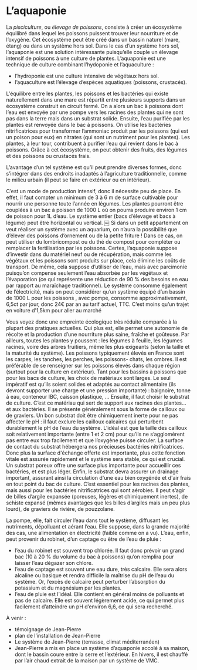 # L’aquaponie

La _pisciculture_, ou _élevage de poissons_, consiste à créer un écosystème équilibré dans lequel les poissons puissent trouver leur nourriture et de l’oxygène. Cet écosystème peut être créé dans un bassin naturel (mare, étang) ou dans un système hors sol. Dans le cas d’un système hors sol, l’aquaponie est une solution intéressante puisqu’elle couple un élevage intensif de poissons à une culture de plantes.
L’aquaponie est une technique de culture combinant l’hydoponie et l’aquaculture :
- l’hydroponie est une culture intensive de végétaux hors sol.
- l’aquaculture est l’élevage d’espèces aquatiques (poissons, crustacés).

L'équilibre entre les plantes, les poissons et les bactéries qui existe naturellement dans une mare est répartit entre plusieurs supports dans un écosystème construit en circuit fermé. On a alors un bac à poissons dont l’eau est envoyée par une pompe vers les racines des plantes qui ne sont pas dans la terre mais dans un substrat solide. Ensuite, l’eau purifiée par les plantes est renvoyée dans le bac à poissons.
On utilise les bactéries nitrificatrices pour transformer l’ammoniac produit par les poissons (qui est un poison pour eux) en nitrates (qui sont un nutriment pour les plantes). Les plantes, à leur tour, contribuent à purifier l’eau qui revient dans le bac à poissons.
Grâce à cet écosystème, on peut obtenir des fruits, des légumes et des poissons ou crustacés frais.

L’avantage d’un tel système est qu’il peut prendre diverses formes, donc s’intégrer dans des
endroits inadaptés à l’agriculture traditionnelle, comme le milieu urbain (il peut se faire en extérieur ou
en intérieur).

C’est un mode de production intensif, donc il nécessite peu de place. En effet, il faut compter un minimum de 3 à 6 m de surface cultivable pour nourrir une personne toute l’année en légumes. Les plantes pourront être couplées à un bac à poisson de 1000 L où on pourra produire environ 1 cm de poisson pour 1L d’eau. Le système entier (bacs d’élevage et bacs à légume) peut être horizontal ou vertical.
￼
Si dans un petit appartement on veut réaliser un système avec un aquarium, on n’aura la possibilité que d’élever des poissons d’ornement ou de la petite friture ! Dans ce cas, on peut utiliser du lombricompost ou du thé de compost pour compléter ou remplacer la fertilisation par les poissons.
Certes, l’aquaponie suppose d’investir dans du matériel neuf ou de récupération, mais comme les végétaux et les poissons sont produits sur place, cela élimine les coûts de transport. De même, cela suppose d’utiliser de l’eau, mais avec parcimonie puisqu’on compense seulement l’eau absorbée par les végétaux et l’évaporation (ce qui représente une réduction de 90 % des besoins en eau par rapport au maraîchage traditionnel).
Le système consomme également de l’électricité, mais on peut considérer qu’un système équipé d’un bassin de 1000 L pour les poissons , avec pompe, consomme approximativement, 6,5ct par jour, donc
24€ par an au tarif actuel, TTC. C’est moins qu’un trajet en voiture d’1,5km pour aller au marché

Vous voyez donc une empreinte écologique très réduite comparée à la plupart des pratiques actuelles. Qui plus est, elle permet une autonomie de récolte et la production d’une nourriture plus saine, fraîche et goûteuse.
Par ailleurs, toutes les plantes y poussent : les légumes à feuille, les légumes racines, voire des arbres fruitiers, même les plus exigeants (selon la taille et la maturité du système).
Les poissons typiquement élevés en France sont les carpes, les tanches, les perches, les poissons- chats, les ombres. Il est préférable de se renseigner sur les poissons élevés dans chaque région (surtout pour la culture en extérieur).
Tant pour les bassins à poissons que pour les bacs de culture, les choix de matériaux sont larges. Le seul impératif est qu’ils soient solides et adaptés au contact alimentaire (ils devront supporter une charge et une pression importante) : baignoire, tonne à eau, conteneur IBC, caisson plastique, ...
Ensuite, il faut choisir le substrat de culture. C’est ce matériau qui sert de support aux racines des plantes... et aux bactéries. Il se présente généralement sous la forme de cailloux ou de graviers.
Un bon substrat doit être chimiquement inerte pour ne pas affecter le pH : il faut exclure les cailloux calcaires qui perturbent durablement le pH de l’eau du système. L’idéal est que la taille des cailloux soit relativement importante (entre 1 et 2 cm) pour qu’ils ne s’agglomèrent pas entre eux trop facilement et que l’oxygène puisse circuler.
La surface de contact du substrat hébergera nos précieuses bactéries nitrificatrices. Donc plus la surface d'échange offerte est importante, plus cette fonction vitale est assurée rapidement et le système sera stable, ce qui est crucial. Un substrat poreux offre une surface plus importante pour accueillir ces bactéries, et est plus léger.
Enfin, le substrat devra assurer un drainage important, assurant ainsi la circulation d'une eau bien oxygénée et d'air frais en tout point du bac de culture. C’est essentiel pour les racines des plantes, mais aussi pour les bactéries nitrificatrices qui sont aérobies.
Il peut s’agir de billes d’argile expansée (poreuses, légères et chimiquement inertes), de schiste expansé (mêmes avantages que les billes d’argiles mais un peu plus lourd), de graviers de rivière, de pouzzolane.

La pompe, elle, fait circuler l’eau dans tout le système, diffusant les nutriments, dépolluant et aérant l’eau. Elle suppose, dans la grande majorité des cas, une alimentation en électricité (faible comme on a vu).
L’eau, enfin, peut provenir du robinet, d’un captage ou être de l’eau de pluie :
- l’eau du robinet est souvent trop chlorée. Il faut donc prévoir un grand bac (10 à 20 % du
volume du bac à poissons) qu’on remplira pour laisser l’eau dégazer son chlore.
- l’eau de captage est souvent une eau dure, très calcaire. Elle sera alors alcaline ou basique et rendra difficile la maîtrise du pH de l’eau du système. Or, l’excès de calcaire
peut perturber l’absorption du potassium et du magnésium par les plantes.
- l’eau de pluie est l’idéal. Elle contient en général moins de polluants et pas de calcaire. Elle est souvent légèrement acide, ce qui permet plus facilement d’atteindre un pH
d’environ 6,6, ce qui sera recherché.

À venir :
- témoignage de Jean-Pierre
- plan de l’installation de Jean-Pierre
- Le système de Jean-Pierre (terrasse, climat méditerranéen)
- Jean-Pierre a mis en place un système d’aquaponie accolé à sa maison, dont le bassin coure entre la serre et l’extérieur. En hivers, il est chauffé par l’air chaud extrait de la maison par un système de VMC.
